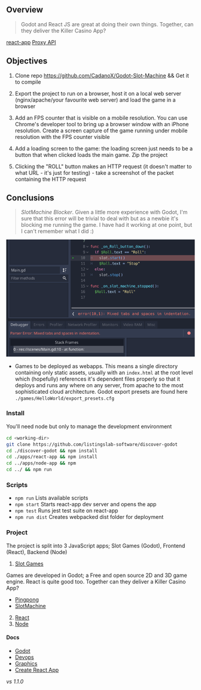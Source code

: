 ## Overview

> Godot and React JS are great at doing their own things. Together, can they deliver the Killer Casino App?  

[react-app](https://discover-godot.web.app)
[Proxy API](https://discover-godot.web.app/api/)

## Objectives

1. Clone repo https://github.com/CadanoX/Godot-Slot-Machine && Get it to compile

2. Export the project to run on a browser, host it on a local web server (nginx/apache/your favourite web server) and load the game in a browser

3. Add an FPS counter that is visible on a mobile resolution. You can use Chrome's developer tool to bring up a browser window with an iPhone resolution. Create a screen capture of the game running under mobile resolution with the FPS counter visible

4. Add a loading screen to the game: the loading screen just needs to be a button that when clicked loads the main game. Zip the project

5. Clicking the "ROLL" button makes an HTTP request (it doesn't matter to what URL - it's just for testing) - take a screenshot of the packet containing the HTTP request

## Conclusions

> *SlotMachine Blocker*. Given a little more experience with Godot, I'm sure that this error will be trivial to deal with but as a newbie it's blocking me running the game. I have had it working at one point, but I can't remember what I did :)

![SlotMachine](./apps/docs/media/mixed-tabs-and-spaces.png)

- Games to be deployed as webapps. This means a single directory containing only static assets, usually with an `index.html` at the root level which (hopefully) references it's dependent files properly so that it deploys and runs any where on any server, from apache to the most sophisticated cloud architecture. Godot export presets are found here `./games/HelloWorld/export_presets.cfg`

### Install

You'll need node but only to manage the development environment

```bash
cd <working-dir>
git clone https://github.com/listingslab-software/discover-godot
cd ./discover-godot && npm install
cd ./apps/react-app && npm install
cd ../apps/node-app && npm 
cd ../ && npm run
```

### Scripts

- `npm run` Lists available scripts
- `npm start` Starts react-app dev server and opens the app  
- `npm test` Runs jest test suite on react-app
- `npm run dist` Creates webpacked dist folder for deployment

### Project

The project is split into 3 JavaScript apps; Slot Games (Godot), Frontend (React), Backend (Node) 

1. [Slot Games](./apps/docs/slot-games.md) 

Games are developed in Godot; a Free and open source 2D and 3D game engine. React is quite good too. Together can they deliver a Killer Casino App? 

- [Pingpong](./games/Pingpong)
- [SlotMachine](./games/SlotMachine)

2. [React](./apps/react-app) 
3. [Node](./apps/node-app)

#### Docs

- [Godot](./apps/docs/godot.md) 
- [Devops](./apps/docs/devops.md)
- [Graphics](./apps/docs/graphics.md)
- [Create React App](./apps/docs/create-react-app.md)

_vs 1.1.0_
